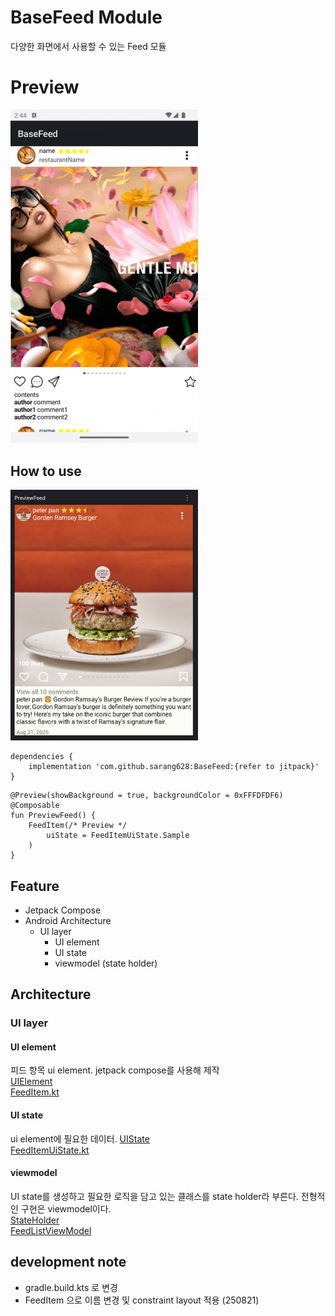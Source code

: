 # BaseFeed Module

다양한 화면에서 사용할 수 있는 Feed 모듈

# Preview
<img src="./screenshot/demonstrate.gif" alt="image" width="300" >

## How to use
<img src="./screenshot/preview.png" alt="image" width="300" >

```
dependencies {
	implementation 'com.github.sarang628:BaseFeed:{refer to jitpack}'
}	
```

```
@Preview(showBackground = true, backgroundColor = 0xFFFDFDF6)
@Composable
fun PreviewFeed() {
    FeedItem(/* Preview */
        uiState = FeedItemUiState.Sample
    )
}
```

## Feature

- Jetpack Compose
- Android Architecture
  - UI layer
    - UI element
    - UI state
    - viewmodel (state holder)

## Architecture

### UI layer

#### UI element
피드 항목 ui element. jetpack compose를 사용해 제작<br>
[UIElement](/documents/UIElement.md)<br>
[FeedItem.kt](/library/src/main/java/com/sarang/torang/compose/feed/FeedItem.kt)

#### UI state
ui element에 필요한 데이터. 
[UIState](/documents/UIState.md)<br>
[FeedItemUiState.kt](/library/src/main/java/com/sarang/torang/data/basefeed/FeedItemUiState.kt)

#### viewmodel 
UI state를 생성하고 필요한 로직을 담고 있는 클래스를 state holder라 부른다. 전형적인 구현은 viewmodel이다.<br>
[StateHolder](/documents/StateHolder.md)<br>
[FeedListViewModel](app/src/main/java/com/sarang/torang/compose/FeedListViewModel.kt)

## development note
- gradle.build.kts 로 변경
- FeedItem 으로 이름 변경 및 constraint layout 적용 (250821)